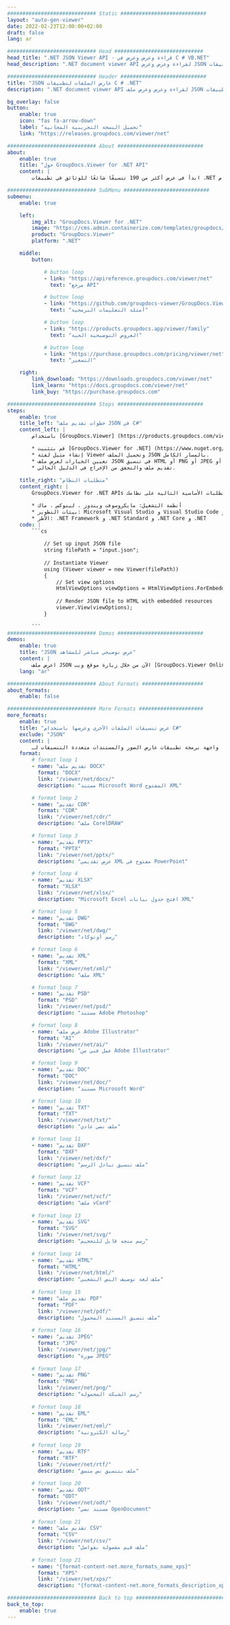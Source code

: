 ```yaml
---
############################# Static ############################
layout: "auto-gen-viewer"
date: 2022-02-23T12:00:00+02:00
draft: false
lang: ar

############################# Head #############################
head_title: ".NET JSON Viewer API - قراءة وعرض وعرض في C # VB.NET"
head_description: ".NET document viewer API لقراءة وعرض وعرض JSON في أي نوع من تطبيقات C # و ASP.NET و VB.NET و .NET Core."

############################# Header ############################
title: "JSON عارض الملفات لتطبيقات C # .NET" 
description: ".NET document viewer API لقراءة وعرض وعرض ملف JSON في أي نوع من تطبيقات C # و ASP.NET و VB.NET و .NET Core. اعرض الملفات المعروضة بتنسيق وتخطيط صحيحين بتنسيق HTML5 أو PDF أو كصورة باستخدام بضعة أسطر من الكود." 

bg_overlay: false
button:
    enable: true
    icon: "fas fa-arrow-down"
    label: "تحميل النسخة التجريبية المجانية"
    link: "https://releases.groupdocs.com/viewer/net"

############################# About ############################
about:
    enable: true
    title: "حول GroupDocs.Viewer for .NET API" 
    content: |
        ابدأ في عرض أكثر من 190 تنسيقًا شائعًا للوثائق في تطبيقات .NET باستخدام GroupDocs.Viewer لـ .NET APIs عن طريق إضافة بضعة أسطر من التعليمات البرمجية. يمكن للمطورين بسهولة عرض ملفات PDF ، ومعالجة الكلمات ، وجداول بيانات Excel ، والعرض التقديمي ، و Visio ، و Project ، و Outlook والعديد من تنسيقات المستندات الشائعة الأخرى في أوضاع HTML5 أو الصور أو PDF. يعد عرض المستند سريعًا ومماثلًا للملف المصدر الأصلي ، ولا يتطلب تثبيت برامج إضافية أو أي مكتبات خارجية أخرى.

############################# SubMenu ############################
submenu:
    enable: true

    left:
        img_alt: "GroupDocs.Viewer for .NET"
        image: "https://cms.admin.containerize.com/templates/groupdocs/images/product-logos/90x90-noborder/groupdocs-viewer-net.png"
        product: "GroupDocs.Viewer"
        platform: ".NET"

    middle:
        button:

            # button loop
            - link: "https://apireference.groupdocs.com/viewer/net"
              text: "مرجع API"

            # button loop
            - link: "https://github.com/groupdocs-viewer/GroupDocs.Viewer-for-.NET"
              text: "أمثلة التعليمات البرمجية"

            # button loop
            - link: "https://products.groupdocs.app/viewer/family"
              text: "العروض التوضيحية الحية"

            # button loop
            - link: "https://purchase.groupdocs.com/pricing/viewer/net"
              text: "التسعير"

    right:
        link_download: "https://downloads.groupdocs.com/viewer/net"
        link_learn: "https://docs.groupdocs.com/viewer/net"
        link_buy: "https://purchase.groupdocs.com"

############################# Steps ############################
steps:
    enable: true
    title_left: "خطوات تقديم ملف JSON في C#" 
    content_left: |
        باستخدام [GroupDocs.Viewer] (https://products.groupdocs.com/viewer/net/) ، يمكنك عرض JSON إلى HTML أو JPEG أو PNG أو PDF في بضع خطوات.

        * قم بتثبيت [GroupDocs.Viewer for .NET] (https://www.nuget.org/packages/groupdocs.viewer) باستخدام مدير الحزم المفضل لديك. 
        * إنشاء مثيل لفئة Viewer وتحميل الملف JSON بالمسار الكامل. 
        * تعيين الخيارات لعرض ملف JSON في تنسيق HTML أو PNG أو JPEG أو PDF. 
        * تقديم ملف والتحقق من الإخراج في الدليل الحالي. 
        
    title_right: "متطلبات النظام" 
    content_right: |
        GroupDocs.Viewer for .NET APIs مدعومة على جميع المنصات وأنظمة التشغيل الرئيسية. قبل تنفيذ الكود أدناه ، يرجى التأكد من تثبيت المتطلبات الأساسية التالية على نظامك.

        * أنظمة التشغيل: مايكروسوفت ويندوز ، لينوكس ، ماك 
        * بيئات التطوير: Microsoft Visual Studio و Visual Studio Code و .NET CLI 
        * الأطر: .NET Framework و .NET Standard و .NET Core و .NET 
    code: |
        ```cs
                        
            // Set up input JSON file
            string filePath = "input.json";
        
            // Instantiate Viewer
            using (Viewer viewer = new Viewer(filePath))
            {
            	// Set view options 
            	HtmlViewOptions viewOptions = HtmlViewOptions.ForEmbeddedResources();
                    
            	// Render JSON file to HTML with embedded resources
            	viewer.View(viewOptions);
            }
             
        ```
############################# Demos ############################
demos:
    enable: true
    title: "JSON عرض توضيحي مباشر للمشاهد"
    content: |
        اعرض ملف JSON الآن من خلال زيارة موقع ويب [GroupDocs.Viewer Online Apps] (https://products.groupdocs.app/viewer/ json).
    lang: "ar"

############################# About Formats ####################
about_formats:
    enable: false

############################# More Formats #####################
more_formats:
    enable: true
    title: "عرض تنسيقات الملفات الأخرى وعرضها باستخدام C#"
    exclude: "JSON"
    content: |
        واجهة برمجة تطبيقات عارض الصور والمستندات متعددة التنسيقات لـ .NET. اعرض بعض تنسيقات الملفات الشائعة أدناه بدون أي مشاهدين خارجيين.
    format: 
        # format loop 1
        - name: "تقديم ملف DOCX"
          format: "DOCX"
          link: "/viewer/net/docx/"
          description: "مستند Microsoft Word المفتوح XML" 

        # format loop 2
        - name: "تقديم CDR" 
          format: "CDR"
          link: "/viewer/net/cdr/"
          description: "ملف CorelDRAW" 

        # format loop 3
        - name: "تقديم PPTX"
          format: "PPTX"
          link: "/viewer/net/pptx/"
          description: "عرض تقديمي XML مفتوح في PowerPoint" 

        # format loop 4
        - name: "تقديم XLSX"
          format: "XLSX"
          link: "/viewer/net/xlsx/"
          description: "Microsoft Excel افتح جدول بيانات XML" 

        # format loop 5
        - name: "تقديم DWG"
          format: "DWG"
          link: "/viewer/net/dwg/"
          description: "رسم أوتوكاد"

        # format loop 6
        - name: "تقديم XML"
          format: "XML"
          link: "/viewer/net/xml/"
          description: "ملف XML"

        # format loop 7
        - name: "تقديم PSD"
          format: "PSD"
          link: "/viewer/net/psd/"
          description: "مستند Adobe Photoshop"

        # format loop 8
        - name: "عرض ملف Adobe Illustrator"
          format: "AI"
          link: "/viewer/net/ai/"
          description: "عمل فني من Adobe Illustrator"

        # format loop 9
        - name: "تقديم DOC"
          format: "DOC"
          link: "/viewer/net/doc/"
          description: "مستند Microsoft Word" 

        # format loop 10
        - name: "تقديم TXT" 
          format: "TXT"
          link: "/viewer/net/txt/"
          description: "ملف نصي عادي" 

        # format loop 11
        - name: "تقديم DXF" 
          format: "DXF"
          link: "/viewer/net/dxf/"
          description: "ملف تنسيق تبادل الرسم"  
          
        # format loop 12
        - name: "تقديم VCF"
          format: "VCF"
          link: "/viewer/net/vcf/"
          description: "ملف vCard"  
              
        # format loop 13
        - name: "تقديم SVG"
          format: "SVG"
          link: "/viewer/net/svg/"
          description: "رسم متجه قابل للتحجيم" 
          
        # format loop 14
        - name: "تقديم HTML"
          format: "HTML"
          link: "/viewer/net/html/"
          description: "ملف لغة توصيف النص التشعبي" 
          
        # format loop 15
        - name: "تقديم ملف PDF"
          format: "PDF"
          link: "/viewer/net/pdf/"
          description: "ملف تنسيق المستند المحمول"
          
        # format loop 16
        - name: "تقديم JPEG"
          format: "JPG"
          link: "/viewer/net/jpg/"
          description: "صورة JPEG"
          
        # format loop 17
        - name: "تقديم PNG"
          format: "PNG"
          link: "/viewer/net/png/"
          description: "رسم الشبكة المحمولة" 
          
        # format loop 18
        - name: "تقديم EML"
          format: "EML"
          link: "/viewer/net/eml/"
          description: "رسالة الكترونية" 
          
        # format loop 19
        - name: "تقديم RTF"
          format: "RTF"
          link: "/viewer/net/rtf/"
          description: "ملف بتنسيق نص منسق" 
          
        # format loop 20
        - name: "تقديم ODT"
          format: "ODT"
          link: "/viewer/net/odt/"
          description: "مستند نصي OpenDocument" 
          
        # format loop 21
        - name: "تقديم ملف CSV"
          format: "CSV"
          link: "/viewer/net/csv/"
          description: "ملف قيم مفصولة بفواصل" 
          
        # format loop 21
        - name: "{format-content-net.more_formats_name_xps}"
          format: "XPS"
          link: "/viewer/net/xps/"
          description: "{format-content-net.more_formats_description_xps}" 

############################# Back to top ###############################
back_to_top:
    enable: true
---
```


